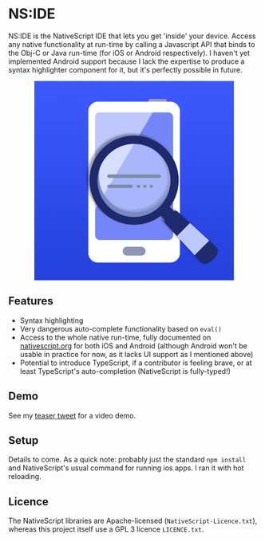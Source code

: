 # NS:IDE

NS:IDE is the NativeScript IDE that lets you get 'inside' your device. Access any native functionality at run-time by calling a Javascript API that binds to the Obj-C or Java run-time (for iOS or Android respectively). I haven't yet implemented Android support because I lack the expertise to produce a syntax highlighter component for it, but it's perfectly possible in future.

<div style="display: flex; justify-content: center; align-items: center;">
  <img src="/app/App_Resources/iOS/Assets.xcassets/AppIcon.appiconset/icon-1024.png" height="400" />
</div>

## Features

* Syntax highlighting
* Very dangerous auto-complete functionality based on `eval()`
* Access to the whole native run-time, fully documented on [nativescript.org](https://www.nativescript.org) for both iOS and Android (although Android won't be usable in practice for now, as it lacks UI support as I mentioned above)
* Potential to introduce TypeScript, if a contributor is feeling brave, or at least TypeScript's auto-completion (NativeScript is fully-typed!)

## Demo

See my [teaser tweet](https://twitter.com/LinguaBrowse/status/1069531994336436224) for a video demo.

## Setup

Details to come. As a quick note: probably just the standard `npm install` and NativeScript's usual command for running ios apps. I ran it with hot reloading.

## Licence

The NativeScript libraries are Apache-licensed (`NativeScript-Licence.txt`), whereas this project itself use a GPL 3 licence `LICENCE.txt`.
